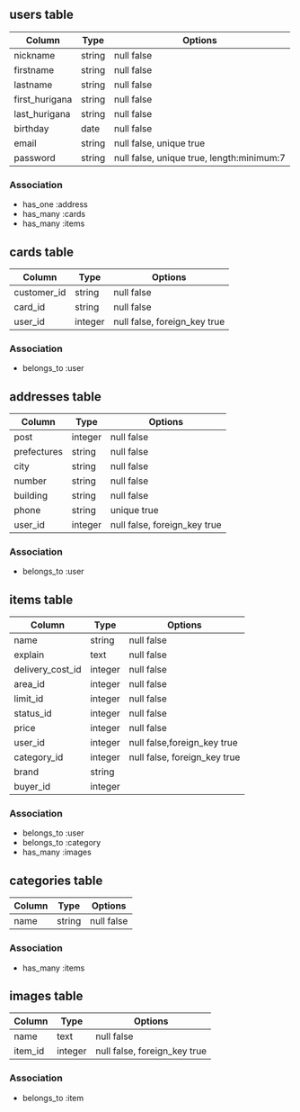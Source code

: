 ## users table
|Column|Type|Options|
|------|----|-------|
|nickname|string|null false|
|firstname|string|null false|
|lastname|string|null false|
|first_hurigana|string|null false|
|last_hurigana|string|null false|
|birthday|date|null false|
|email|string|null false, unique true|
|password|string|null false, unique true, length:minimum:7|

### Association
- has_one :address
- has_many :cards
- has_many :items

## cards table
|Column|Type|Options|
|------|----|-------|
|customer_id|string|null false|
|card_id|string|null false|
|user_id|integer|null false, foreign_key true|

### Association
- belongs_to :user

## addresses table

|Column|Type|Options|
|------|----|-------|
|post|integer|null false|
|prefectures|string|null false|
|city|string|null false|
|number|string|null false|
|building|string|null false|
|phone|string|unique true|
|user_id|integer|null false, foreign_key true|

### Association
- belongs_to :user

## items table
|Column|Type|Options|
|------|----|-------|
|name|string|null false|
|explain|text|null false|
|delivery_cost_id|integer|null false|
|area_id|integer|null false|
|limit_id|integer|null false|
|status_id|integer|null false|
|price|integer|null false|
|user_id|integer|null false,foreign_key true|
|category_id|integer|null false, foreign_key true|
|brand|string|
|buyer_id|integer||

### Association
- belongs_to :user
- belongs_to :category
- has_many :images

## categories table
|Column|Type|Options|
|------|----|-------|
|name|string|null false|

### Association
- has_many :items

## images table
|Column|Type|Options|
|------|----|-------|
|name|text|null false|
|item_id|integer|null false, foreign_key true


### Association
- belongs_to :item